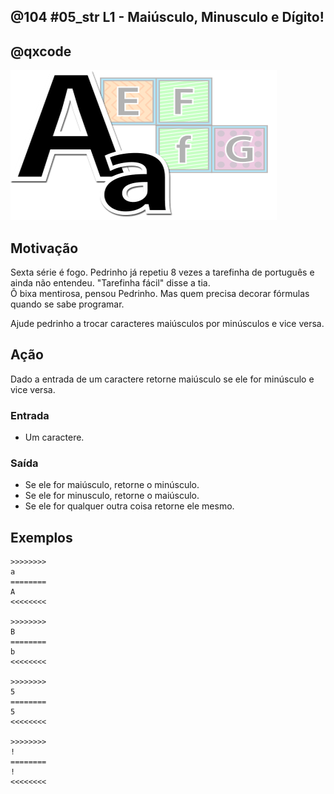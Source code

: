 ## @104 #05_str L1 - Maiúsculo, Minusculo e Dígito!
## @qxcode

![](capa.jpg)

## Motivação

Sexta série é fogo. Pedrinho já repetiu 8 vezes a tarefinha de português e ainda não entendeu. "Tarefinha fácil" disse a tia.  
Ô bixa mentirosa, pensou Pedrinho. Mas quem precisa decorar fórmulas quando se sabe programar.

Ajude pedrinho a trocar caracteres maiúsculos por minúsculos e vice versa.

## Ação

Dado a entrada de um caractere retorne maiúsculo se ele for minúsculo e vice versa.

### Entrada

*   Um caractere.

### Saída

*   Se ele for maiúsculo, retorne o minúsculo.
*   Se ele for minusculo, retorne o maiúsculo.
*   Se ele for qualquer outra coisa retorne ele mesmo.  

## Exemplos

```
>>>>>>>>
a
========
A
<<<<<<<<

>>>>>>>>
B
========
b
<<<<<<<<

>>>>>>>>
5
========
5
<<<<<<<<

>>>>>>>>
!
========
!
<<<<<<<<
```

<!---
>>>>>>>> 01
X
========
x
<<<<<<<<

>>>>>>>> 02
c
========
C
<<<<<<<<

>>>>>>>> 04
-
========
-
<<<<<<<<

>>>>>>>> 05
@
========
@
<<<<<<<<
--->

#